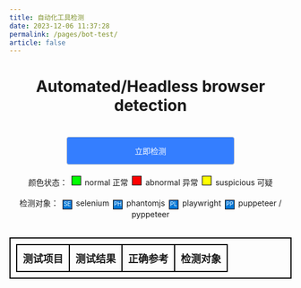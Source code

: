 ```yaml
---
title: 自动化工具检测
date: 2023-12-06 11:37:28
permalink: /pages/bot-test/
article: false
---
```

<style>
    #headless-table, #headless-table th, #headless-table td {
        border: 2px solid black;
        border-collapse: collapse;
        padding: 10px;
        text-align: center;
    }
    #headless-table th {
        font-size: large;
    }
    #headless-table td:nth-child(1) {
        max-width: 150px;
    }
    #headless-table td:nth-child(2) {
        max-width: 300px;
    }
    #headless-table td:nth-child(3) {
        max-width: 150px;
    }
    .headful {
        background-color: #00ff00 !important;
    }
    .headless {
        background-color: #ff0000 !important;
    }
    .undefined {
        background-color: #ffff00 !important;
    }
    .explain-box {
        height: 15px;
        width: 15px;
        margin-right: 3px;
        margin-left: 3px;
        border: 1px solid black;
        display: inline-block;
    }
    .target-box {
        text-align: center;
        font-size: 10px;
        color: white;
        background-color: #0078D7;
    }
    .headless-div {
        text-align: center;
    }
    .headless-submit {
        background: #347eff;
        border-radius: 4px;
        margin: 20px 0;
        display: inline-block;
        width: 300px;
        height: 50px;
        box-sizing: border-box;
        border: 1px solid #ccc;
        color: #fff;
        cursor: pointer;
        font-size: 14px;
        line-height: 49px;
    }
</style>
<div style="text-align: center">
    <h1>Automated/Headless browser detection</h1>
    <div class="headless-div">
        <input class="headless-submit" id="submit" type="submit" value="立即检测">
        <br>
        颜色状态：
        <div class="explain-box headful"></div> normal 正常
        <div class="explain-box headless"></div> abnormal 异常
        <div class="explain-box undefined"></div> suspicious 可疑
    </div>
    <br>
    <div class="headless-div">
        检测对象：
        <div class="explain-box target-box">SE</div> selenium
        <div class="explain-box target-box">PH</div> phantomjs
        <div class="explain-box target-box">PL</div> playwright
        <div class="explain-box target-box">PP</div> puppeteer / pyppeteer
    </div>
</div>
<br>
<table id="headless-table">
    <tr>
        <th>测试项目</th>
        <th>测试结果</th>
        <th>正确参考</th>
        <th>检测对象</th>
    </tr>
</table>
<script>
    setTimeout(function() {
        $('#submit').click(function (e) {
            headlessTests.forEach(function(test) {
                generateTableRow(test);
                testBrowser(test).then(function(res) {});
            });
        })
    }, 500)
</script>

<!-- <script>
    setTimeout(function() {
        headlessTests.forEach(function(test) {
            generateTableRow(test);
            testBrowser(test).then(function(res) {});
        });
    }, 500)
</script> -->
<!-- <script src='https://lib.baomitu.com/modernizr/latest/modernizr.min.js'></script>
<script src='https://cdn.itbob.cn/js/detect_headless.js'></script> -->